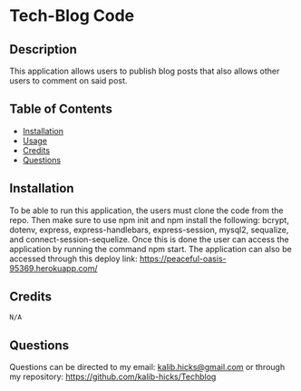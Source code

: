 # Tech-Blog Code

  ## Description 
This application allows users to publish blog posts that also allows other users to comment on said post. 


  ## Table of Contents
  
  
  * [Installation](#installation)
  * [Usage](#usage)
  * [Credits](#credits)
  * [Questions](#questions)

  
  ## Installation
  To be able to run this application, the users must clone the code from the repo. Then make sure to use npm init and npm install the following: bcrypt, dotenv, express, express-handlebars, express-session, mysql2, sequalize, and connect-session-sequelize. Once this is done the user can access the application by running the command npm start. The application can also be accessed through this deploy link: https://peaceful-oasis-95369.herokuapp.com/
  
  
## Credits
    N/A

## Questions
Questions can be directed to my email: kalib.hicks@gmail.com
or through my repository: https://github.com/kalib-hicks/Techblog
  
  